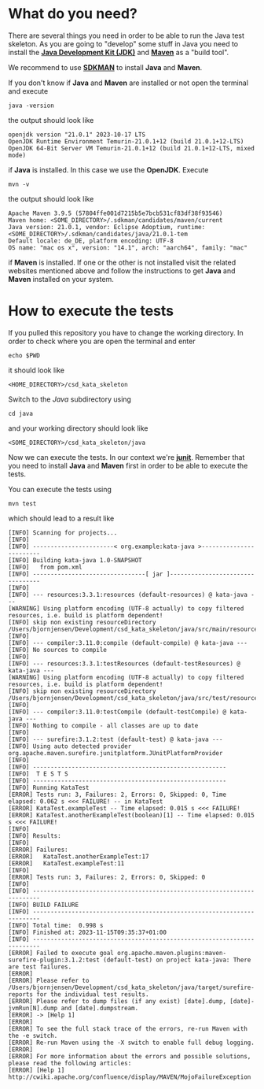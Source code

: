 # What do you need? #
There are several things you need in order to be able to run the Java test skeleton. As you are going to "develop" some stuff in Java you need to install the **[Java Development Kit (JDK)](https://openjdk.org/)** and **[Maven](https://maven.apache.org/)** as a "build tool".

We recommend to use **[SDKMAN](https://sdkman.io/)** to install **Java** and **Maven**.

If you don't know if **Java** and **Maven** are installed or not open the terminal and execute

`java -version`

the output should look like

```
openjdk version "21.0.1" 2023-10-17 LTS
OpenJDK Runtime Environment Temurin-21.0.1+12 (build 21.0.1+12-LTS)
OpenJDK 64-Bit Server VM Temurin-21.0.1+12 (build 21.0.1+12-LTS, mixed mode)
```

if **Java** is installed. In this case we use the **OpenJDK**. Execute 

`mvn -v`

the output should look like

```
Apache Maven 3.9.5 (57804ffe001d7215b5e7bcb531cf83df38f93546)
Maven home: <SOME_DIRECTORY>/.sdkman/candidates/maven/current
Java version: 21.0.1, vendor: Eclipse Adoptium, runtime: <SOME_DIRECTORY>/.sdkman/candidates/java/21.0.1-tem
Default locale: de_DE, platform encoding: UTF-8
OS name: "mac os x", version: "14.1", arch: "aarch64", family: "mac"

```

if **Maven** is installed. If one or the other is not installed visit the related websites mentioned above and follow the instructions to get **Java** and **Maven** installed on your system.

# How to execute the tests #

If you pulled this repository you have to change the working directory. In order to check where you are open the terminal and enter

`echo $PWD`

it should look like

`<HOME_DIRECTORY>/csd_kata_skeleton`

Switch to the *Java* subdirectory using

`cd java`

and your working directory should look like

`<SOME_DIRECTORY>/csd_kata_skeleton/java`

Now we can execute the tests. In our context we're **[junit](https://junit.org/junit5/)**. Remember that you need to install **Java** and **Maven** first in order to be able to execute the tests.

You can execute the tests using

`mvn test`

which should lead to a result like

```
[INFO] Scanning for projects...
[INFO] 
[INFO] -----------------------< org.example:kata-java >------------------------
[INFO] Building kata-java 1.0-SNAPSHOT
[INFO]   from pom.xml
[INFO] --------------------------------[ jar ]---------------------------------
[INFO] 
[INFO] --- resources:3.3.1:resources (default-resources) @ kata-java ---
[WARNING] Using platform encoding (UTF-8 actually) to copy filtered resources, i.e. build is platform dependent!
[INFO] skip non existing resourceDirectory /Users/bjornjensen/Development/csd_kata_skeleton/java/src/main/resources
[INFO] 
[INFO] --- compiler:3.11.0:compile (default-compile) @ kata-java ---
[INFO] No sources to compile
[INFO] 
[INFO] --- resources:3.3.1:testResources (default-testResources) @ kata-java ---
[WARNING] Using platform encoding (UTF-8 actually) to copy filtered resources, i.e. build is platform dependent!
[INFO] skip non existing resourceDirectory /Users/bjornjensen/Development/csd_kata_skeleton/java/src/test/resources
[INFO] 
[INFO] --- compiler:3.11.0:testCompile (default-testCompile) @ kata-java ---
[INFO] Nothing to compile - all classes are up to date
[INFO] 
[INFO] --- surefire:3.1.2:test (default-test) @ kata-java ---
[INFO] Using auto detected provider org.apache.maven.surefire.junitplatform.JUnitPlatformProvider
[INFO] 
[INFO] -------------------------------------------------------
[INFO]  T E S T S
[INFO] -------------------------------------------------------
[INFO] Running KataTest
[ERROR] Tests run: 3, Failures: 2, Errors: 0, Skipped: 0, Time elapsed: 0.062 s <<< FAILURE! -- in KataTest
[ERROR] KataTest.exampleTest -- Time elapsed: 0.015 s <<< FAILURE!
[ERROR] KataTest.anotherExampleTest(boolean)[1] -- Time elapsed: 0.015 s <<< FAILURE!
[INFO] 
[INFO] Results:
[INFO] 
[ERROR] Failures: 
[ERROR]   KataTest.anotherExampleTest:17
[ERROR]   KataTest.exampleTest:11
[INFO] 
[ERROR] Tests run: 3, Failures: 2, Errors: 0, Skipped: 0
[INFO] 
[INFO] ------------------------------------------------------------------------
[INFO] BUILD FAILURE
[INFO] ------------------------------------------------------------------------
[INFO] Total time:  0.998 s
[INFO] Finished at: 2023-11-15T09:35:37+01:00
[INFO] ------------------------------------------------------------------------
[ERROR] Failed to execute goal org.apache.maven.plugins:maven-surefire-plugin:3.1.2:test (default-test) on project kata-java: There are test failures.
[ERROR] 
[ERROR] Please refer to /Users/bjornjensen/Development/csd_kata_skeleton/java/target/surefire-reports for the individual test results.
[ERROR] Please refer to dump files (if any exist) [date].dump, [date]-jvmRun[N].dump and [date].dumpstream.
[ERROR] -> [Help 1]
[ERROR] 
[ERROR] To see the full stack trace of the errors, re-run Maven with the -e switch.
[ERROR] Re-run Maven using the -X switch to enable full debug logging.
[ERROR] 
[ERROR] For more information about the errors and possible solutions, please read the following articles:
[ERROR] [Help 1] http://cwiki.apache.org/confluence/display/MAVEN/MojoFailureException
```
        